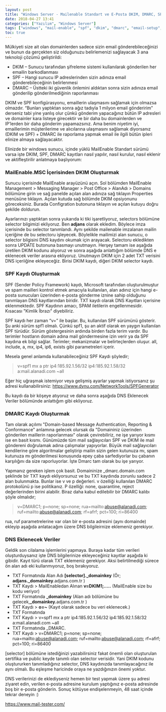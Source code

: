 ```yaml
---
layout: post
title: "Windows Server - Mailenable Standart ve E-Posta DKIM, DMARC, SPF Kayıtları"
date: 2018-04-27 13:41
categories: ["Yazılım", "Windows Server"]
tags: ["windows", "mail-enable", "spf", "dkim", "dmarc", "email-setup", "email-server"]
toc: true
---
```


Mülkiyeti size ait olan domainlerden sadece sizin email gönderebileceğinizi ve bunun da gerçekten siz olduğunuzu belirlemenizi sağlayacak 3 ana teknoloji çözümü geliştirildi:

- DKIM – Sunucu tarafından şifreleme sistemi kullanılarak gönderilen her emailin barkodlanması
- SPF – Hangi sunucu IP adreslerinden sizin adınıza email gönderebileceğinin belirlenmesi
- DMARC – Üstteki iki güvenlik önlemini aldıktan sonra sizin adınıza email gönderilip gönderilmediğinin raporlanması

DKIM ve SPF konfigürasyonu, emaillerin ulaşmasını sağlamak için olmazsa olmazdır. “Bunları yaptıktan sonra ağız tadıyla 1 milyon email gönderirim” derseniz tabi yine yanlış olur çünkü gönderim yapacağınız bütün IP adresleri ve domainler kara listeye girecektir ve bir daha bu domainlerden ve IP’lerden bir daha gönderim yapamazsınız. Ama benim niyetim iyi, emaillerimin müşterilerime ve alıcılarına ulaşmasını sağlamak diyorsanız (DKIM ve SPF) + DMARC ile raporlama yapmak email ile ilgili bütün ipleri elinize almaya sağlayacaktır.

Elinizde bir windows sunucu, içinde yüklü MailEnable Standart sürümü varsa işte DKIM, SPF, DMARC kayıtları nasıl yapılır, nasıl kurulur, nasıl eklenir ve aktifleştirilir anlatmaya başlıyorum:

### MailEnable.MSC İçerisinden DKIM Oluşturmak
Sunucu içerisinde MailEnable arayüzünü açın. Sol bölümden MailEnable Management &gt; Messaging Manager &gt; Post Office &gt; AlanAdı &gt; Domains bölümüne girin ve sağ panelde açılan alan adınıza sağ tıklayın Properties menüsüne tıklayın. Açılan kutuda sağ bölümde DKIM opsiyonunu göreceksiniz. Burada Configration butonuna tıklayın ve açılan kutuyu doğru şekilde doldurun.

Ayarlarınızı yaptıktan sonra yukarıda ki tiki işaretliyoruz, selectors bölümüne selector bilgimizi ekliyoruz. Ben **adjans** olarak ekledim. Böylece imza içerisinde bu selector tanımlandı. Aynı şekilde mailenable imzalanan mailin içeriğine de bu selectoru işleyecek. Böylelikle mailimizi alan sunucu, o selector bilgisini DNS kaydını okumak için arayacak. Selectoru ekledikten sonra UPDATE butonuna basmayı unutmayın. Herşey tamam ise aşağıda üretilen DKIM kodunu alıyoruz ve sonra aşağıda anlattığım bölümde DNS e eklenecek veriler arasına ekliyoruz. Unutmayın DKIM için 2 adet TXT verisini DNS içeriiğine ekleyeceğiz. Birisi DKIM kaydı, diğeri DKIM selector kaydı.

### SPF Kaydı Oluşturmak
SPF (Sender Policy Framework) kaydı, Microsoft tarafından oluşturulmuştur ve spam mailleri kontrol etmek amacıyla kullanılan, alan adınız için hangi e-posta sunucuları üzerinden e-posta gönderme iznine sahip olduğunu tanımlayan DNS kayıtlarından biridir. TXT kaydı olarak DNS Kayıtları içerisine eklenmektedir. SPF Kaydının amacı, SPAM iletilerin engellenmesidir. Kısacası "Kimlik İbrazı" diyebiliriz.

SPF kaydı her zaman “v=” ile başlar. Bu, kullanılan SPF sürümünü gösterir. Şu anki sürüm spf1 olmalı. Çünkü spf1, şu an aktif olarak en yaygın kullanılan SPF türüdür. Sürüm göstergesinin ardında birden fazla terim vardır. Bu terimler hostların domain adına mail göndermesine izin verir ya da SPF kaydına ek bilgi sağlar. Terimler; mekanizmalar ve belirteçlerden oluşur. all, include, a, mx, ip4, ip6, exists gibi parametreleri içerir.

Mesela genel anlamda kullanabileceğiniz SPF Kaydı şöyledir;

> v=spf1 mx a ptr ip4:185.92.1.56/32 ip4:185.92.1.58/32 a:mail.alanadi.com ~all

Eğer hiç uğraşmak istemiyor veya gelişmiş ayarlar yapmak istiyorsanız şu adresi kullanabilirsiniz: https://www.dynu.com/NetworkTools/SPFGenerator

Bu kaydı da bir köşeye atıyoruz ve daha sonra aşağıda DNS Eklenecek Veriler bölümünde anlattığım gibi ekliyoruz.

### DMARC Kaydı Oluşturmak
Tam olarak açılımı "Domain-based Message Authentication, Reporting &amp; Conformance" anlamına gelecek olursak da "Domaininiz üzerinden gönderilen maillerin raporlanması" olarak çevirebiliriz, ne işe yarıyor kısmı ise en basit kısmı. Günümüzde tüm mail sağlayıcıları SPF ve DKIM ile mail göndereni doğrulamak adına çalışmalar yapıyorlar. Büyük mail sağlayıcıları kendilerine göre algoritmalar geliştirip mailin sizin gelen kutunuza mı, spam kutunuza mı gönderilmesi konusunda epey çaba sarfediyorlar bu çabanın karşılığını da size raporluyorlar. İşte Dmarc tam olarak bu işe yarıyor.

Yapmanız gereken işlem çok basit. Domaininize _dmarc.domain.com şeklinde bir TXT kaydı ekliyorsunuz ve bu TXT kaydında zorunlu sadece 2 alan bulunmakta. Bunlar ise v ve p değerleri. v özelliği kullanılan DMARC protokolünü p ise politikanız. P özelliği: none, quarantine, reject değerlerinden birini alabilir. Biraz daha kabul edilebilir bir DMARC kalıbı şöyle olmalıdır;

> v=DMARC1; p=none; sp=none; rua=mailto:abuse@alanadi.com; ruf=mailto:abuse@alanadi.com; rf=afrf; pct=100; ri=86400

rua, ruf parametrelerine var olan bir e-posta adresini (aynı domainde) ekleyip aşağıda anlatacağım üzere DNS bilgileirnize eklemeniz gerekiyor.

### DNS Eklenecek Veriler
Geldik son cilalama işlemlerini yapmaya. Buraya kadar tüm verileri oluşturduysanız işte DNS bilgilerinize ekleyeceğiniz kayıtlar aşağıda ki gibidir. Kayıt türü olarak TXT eklemeniz gerekiyor. Aksi belirtilmediği sürece ön alan adı eki kullanmıyoruz, boş bırakıyoruz.

- TXT Formatında Alan Adı <strong>[selector]._domainkey</strong> (Ör; <strong>adjans._domainkey</strong>.adjans.com.tr )
- TXT Kaydı &gt; MailEnabledan Alınan <strong>v=DKIM1;…..</strong> (MailEnable size bu kodu veriyor)
- TXT Formatında <strong>_domainkey</strong> (Alan adı bölümüne bu gelecek,<strong>_domainkey.</strong>adjans.com.tr )
- TXT Kaydı &gt; <strong>o=~</strong> (Kayıt olarak sadece bu veri eklenecek.)
- TXT Formatında
- TXT Kaydı &gt; v=spf1 mx a ptr ip4:185.92.1.56/32 ip4:185.92.1.58/32 a:mail.alanadi.com ~all
- TXT Formatında _DMARC.
- TXT Kaydı &gt; v=DMARC1; p=none; sp=none; rua=mailto:abuse@alanadi.com; ruf=mailto:abuse@alanadi.com; rf=afrf; pct=100; ri=86400

[selector] bölümüne istediğinizi yazabilirsiniz fakat önemli olan oluşturulan sertifika ve public keyde tanımlı olan selector verisidir. Yani DKIM kodunu oluştururken tanımladığınız selector, DNS kaydınızda tanımlayacağınız ile aynı olmalı. Bu eşleşme haricinde oraya ne yazdığınızın önemi yoktur.

DNS verilerinizi de eklediyseniz hemen bir test yapmak üzere şu adresi ziyaret edin, verilen e-posta adresine kurulum yaptığınız e-posta adresinde boş bir e-posta gönderin. Sonuç kötüyse endişelenmeyin, 48 saat içinde tekrar deneyin :)

https://www.mail-tester.com/